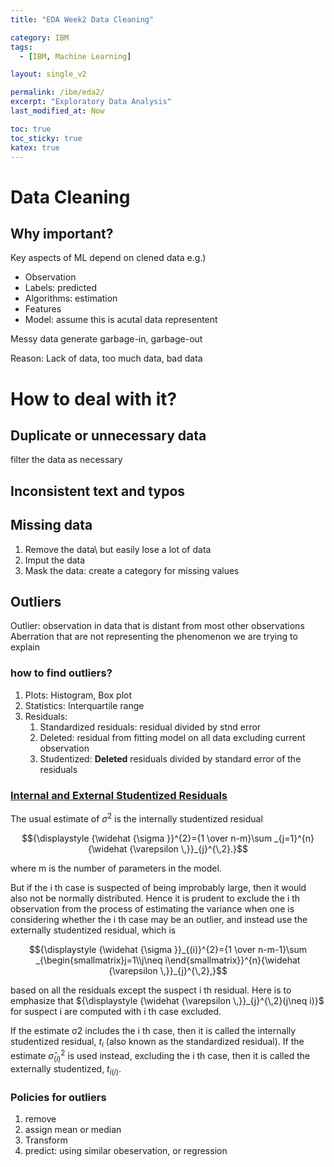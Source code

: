 ```yaml
---
title: "EDA Week2 Data Cleaning"

category: IBM
tags:
  - [IBM, Machine Learning]

layout: single_v2

permalink: /ibm/eda2/
excerpt: "Exploratory Data Analysis"
last_modified_at: Now

toc: true
toc_sticky: true
katex: true
---
```


# Data Cleaning

## Why important?
Key aspects of ML depend on clened data
e.g.)
- Observation
- Labels: predicted
- Algorithms: estimation
- Features
- Model: assume this is acutal data representent 

Messy data generate garbage-in, garbage-out

Reason: Lack of data, too much data, bad data

# How to deal with it?
## Duplicate or unnecessary data
filter the data as necessary

## Inconsistent text and typos

## Missing data
1. Remove the data\\ but easily lose a lot of data
2. Imput the data
3. Mask the data: create a category for missing values

## Outliers
Outlier: observation in data that is distant from most other observations
Aberration that are not representing the phenomenon we are trying to explain
### how to find outliers?
1. Plots: Histogram, Box plot
2. Statistics: Interquartile range
3. Residuals: 
   1. Standardized residuals: residual divided by stnd error
   2. Deleted: residual from fitting model on all data excluding current observation
   3. Studentized: **Deleted** residuals divided by standard error of the residuals

### [Internal and External Studentized Residuals](https://en.wikipedia.org/wiki/Studentized_residual#Internal_and_external_studentization)

The usual estimate of $σ^2$ is the internally studentized residual

$${\displaystyle {\widehat {\sigma }}^{2}={1 \over n-m}\sum _{j=1}^{n}{\widehat {\varepsilon \,}}_{j}^{\,2}.}$$

where m is the number of parameters in the model.

But if the i th case is suspected of being improbably large, then it would also not be normally distributed. Hence it is prudent to exclude the i th observation from the process of estimating the variance when one is considering whether the i th case may be an outlier, and instead use the externally studentized residual, which is

$${\displaystyle {\widehat {\sigma }}_{(i)}^{2}={1 \over n-m-1}\sum _{\begin{smallmatrix}j=1\\j\neq i\end{smallmatrix}}^{n}{\widehat {\varepsilon \,}}_{j}^{\,2},}$$

based on all the residuals except the suspect i th residual. Here is to emphasize that ${\displaystyle {\widehat {\varepsilon \,}}_{j}^{\,2}(j\neq i)}$ for suspect i are computed with i th case excluded.

If the estimate σ2 includes the i th case, then it is called the internally studentized residual, ${\displaystyle t_{i}}$ (also known as the standardized residual). If the estimate $\widehat {\sigma }_{(i)}^{2}$ is used instead, excluding the i th case, then it is called the externally studentized, $t_{i(i)}$.

### Policies for outliers
1. remove
2. assign mean or median
3. Transform
4. predict: using similar obeservation, or regression